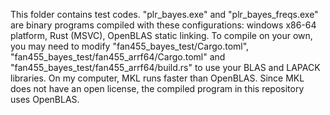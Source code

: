 This folder contains test codes. "plr_bayes.exe" and "plr_bayes_freqs.exe" are binary programs compiled with these configurations: windows x86-64 platform, Rust (MSVC), OpenBLAS static linking. To compile on your own, you may need to modify "fan455_bayes_test/Cargo.toml", "fan455_bayes_test/fan455_arrf64/Cargo.toml" and "fan455_bayes_test/fan455_arrf64/build.rs" to use your BLAS and LAPACK libraries. On my computer, MKL runs faster than OpenBLAS. Since MKL does not have an open license, the compiled program in this repository uses OpenBLAS.
